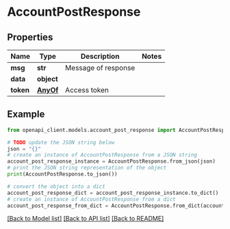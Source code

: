# AccountPostResponse


## Properties

Name | Type | Description | Notes
------------ | ------------- | ------------- | -------------
**msg** | **str** | Message of response | 
**data** | **object** |  | 
**token** | [**AnyOf**](AnyOf.md) | Access token | 

## Example

```python
from openapi_client.models.account_post_response import AccountPostResponse

# TODO update the JSON string below
json = "{}"
# create an instance of AccountPostResponse from a JSON string
account_post_response_instance = AccountPostResponse.from_json(json)
# print the JSON string representation of the object
print(AccountPostResponse.to_json())

# convert the object into a dict
account_post_response_dict = account_post_response_instance.to_dict()
# create an instance of AccountPostResponse from a dict
account_post_response_from_dict = AccountPostResponse.from_dict(account_post_response_dict)
```
[[Back to Model list]](../README.md#documentation-for-models) [[Back to API list]](../README.md#documentation-for-api-endpoints) [[Back to README]](../README.md)


